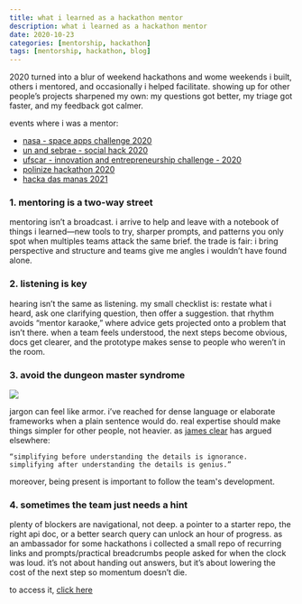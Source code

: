 ```yaml
---
title: what i learned as a hackathon mentor
description: what i learned as a hackathon mentor
date: 2020-10-23
categories: [mentorship, hackathon]
tags: [mentorship, hackathon, blog]
---
```


2020 turned into a blur of weekend hackathons and wome weekends i built, others i mentored, and occasionally i helped facilitate. showing up for other people’s projects sharpened my own: my questions got better, my triage got faster, and my feedback got calmer.

events where i was a mentor:

- [nasa - space apps challenge 2020](https://2020.spaceappschallenge.org/awards/global-nominees)
- [un and sebrae - social hack 2020](https://www.sympla.com.br/social-hack---hackeando-os-objetivos-globais-da-onu__661769)
- [ufscar - innovation and entrepreneurship challenge - 2020](https://www.facebook.com/desafioufscar/)
- [polinize hackathon 2020](https://hackathon.polinize.com/)
- [hacka das manas 2021](https://www.hackathondasmanas.com/)

### 1. mentoring is a two-way street

mentoring isn’t a broadcast. i arrive to help and leave with a notebook of things i learned—new tools to try, sharper prompts, and patterns you only spot when multiples teams attack the same brief. the trade is fair: i bring perspective and structure and teams give me angles i wouldn’t have found alone.


### 2. listening is key

hearing isn’t the same as listening. my small checklist is: restate what i heard, ask one clarifying question, then offer a suggestion. that rhythm avoids “mentor karaoke,” where advice gets projected onto a problem that isn’t there. when a team feels understood, the next steps become obvious, docs get clearer, and the prototype makes sense to people who weren’t in the room.

### 3. avoid the dungeon master syndrome

![](https://i.imgur.com/tcgdhjd.jpg)

jargon can feel like armor. i’ve reached for dense language or elaborate frameworks when a plain sentence would do. real expertise should make things simpler for other people, not heavier. as [james clear](https://jamesclear.com/) has argued elsewhere: 

```
“simplifying before understanding the details is ignorance.
simplifying after understanding the details is genius.”
```

moreover, being present is important to follow the team's development.

### 4. sometimes the team just needs a hint

plenty of blockers are navigational, not deep. a pointer to a starter repo, the right api doc, or a better search query can unlock an hour of progress. as an ambassador for some hackathons i collected a small repo of recurring links and prompts/practical breadcrumbs people asked for when the clock was loud. it’s not about handing out answers, but it’s about lowering the cost of the next step so momentum doesn’t die.

to access it, [click here](https://github.com/lorenalgm/hackathon-dicas)
